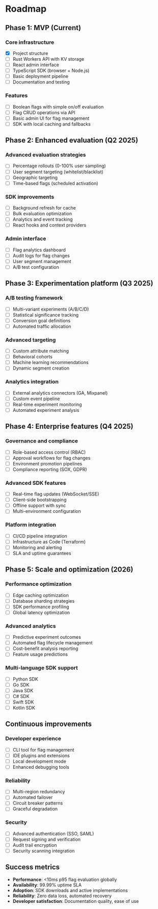 # Roadmap

## Phase 1: MVP (Current)

### Core infrastructure
- [x] Project structure
- [ ] Rust Workers API with KV storage
- [ ] React admin interface  
- [ ] TypeScript SDK (browser + Node.js)
- [ ] Basic deployment pipeline
- [ ] Documentation and testing

### Features
- [ ] Boolean flags with simple on/off evaluation
- [ ] Flag CRUD operations via API
- [ ] Basic admin UI for flag management
- [ ] SDK with local caching and fallbacks

## Phase 2: Enhanced evaluation (Q2 2025)

### Advanced evaluation strategies
- [ ] Percentage rollouts (0-100% user sampling)
- [ ] User segment targeting (whitelist/blacklist)
- [ ] Geographic targeting
- [ ] Time-based flags (scheduled activation)

### SDK improvements
- [ ] Background refresh for cache
- [ ] Bulk evaluation optimization
- [ ] Analytics and event tracking
- [ ] React hooks and context providers

### Admin interface
- [ ] Flag analytics dashboard
- [ ] Audit logs for flag changes
- [ ] User segment management
- [ ] A/B test configuration

## Phase 3: Experimentation platform (Q3 2025)

### A/B testing framework
- [ ] Multi-variant experiments (A/B/C/D)
- [ ] Statistical significance tracking
- [ ] Conversion goal definitions
- [ ] Automated traffic allocation

### Advanced targeting
- [ ] Custom attribute matching
- [ ] Behavioral cohorts
- [ ] Machine learning recommendations
- [ ] Dynamic segment creation

### Analytics integration  
- [ ] External analytics connectors (GA, Mixpanel)
- [ ] Custom event pipeline
- [ ] Real-time experiment monitoring
- [ ] Automated experiment analysis

## Phase 4: Enterprise features (Q4 2025)

### Governance and compliance
- [ ] Role-based access control (RBAC)
- [ ] Approval workflows for flag changes
- [ ] Environment promotion pipelines
- [ ] Compliance reporting (SOX, GDPR)

### Advanced SDK features
- [ ] Real-time flag updates (WebSocket/SSE)
- [ ] Client-side bootstrapping
- [ ] Offline support with sync
- [ ] Multi-environment configuration

### Platform integration
- [ ] CI/CD pipeline integration
- [ ] Infrastructure as Code (Terraform)
- [ ] Monitoring and alerting
- [ ] SLA and uptime guarantees

## Phase 5: Scale and optimization (2026)

### Performance optimization
- [ ] Edge caching optimization
- [ ] Database sharding strategies  
- [ ] SDK performance profiling
- [ ] Global latency optimization

### Advanced analytics
- [ ] Predictive experiment outcomes
- [ ] Automated flag lifecycle management
- [ ] Cost-benefit analysis reporting
- [ ] Feature usage predictions

### Multi-language SDK support
- [ ] Python SDK
- [ ] Go SDK  
- [ ] Java SDK
- [ ] C# SDK
- [ ] Swift SDK
- [ ] Kotlin SDK

## Continuous improvements

### Developer experience
- [ ] CLI tool for flag management
- [ ] IDE plugins and extensions
- [ ] Local development mode
- [ ] Enhanced debugging tools

### Reliability
- [ ] Multi-region redundancy
- [ ] Automated failover
- [ ] Circuit breaker patterns
- [ ] Graceful degradation

### Security
- [ ] Advanced authentication (SSO, SAML)
- [ ] Request signing and verification
- [ ] Audit trail encryption
- [ ] Security scanning integration

## Success metrics

- **Performance**: <10ms p95 flag evaluation globally
- **Availability**: 99.99% uptime SLA
- **Adoption**: SDK downloads and active implementations
- **Reliability**: Zero data loss, automated recovery
- **Developer satisfaction**: Documentation quality, ease of use